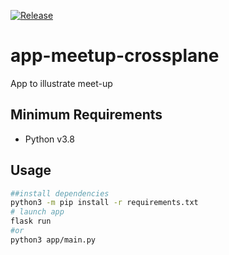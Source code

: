 [![Release](https://github.com/damienjacinto/app-meetup-crossplane/actions/workflows/release.yml/badge.svg)](https://github.com/damienjacinto/app-meetup-crossplane/actions/workflows/release.yml)

# app-meetup-crossplane

App to illustrate meet-up

## Minimum Requirements

* Python v3.8

## Usage

```bash
##install dependencies
python3 -m pip install -r requirements.txt
# launch app
flask run
#or
python3 app/main.py
```